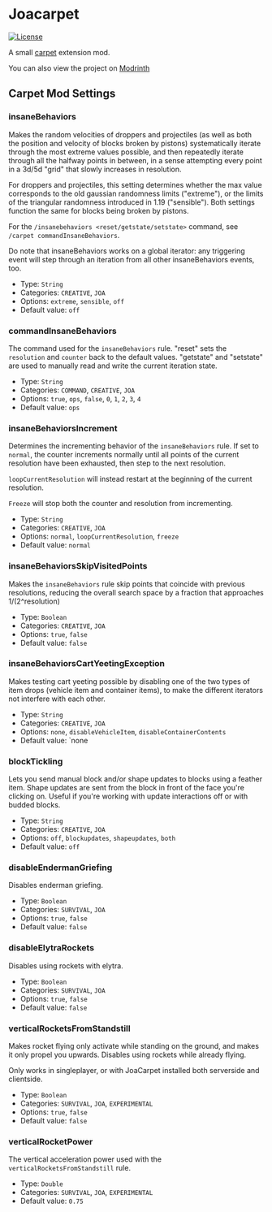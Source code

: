 # Joacarpet

[![License](https://img.shields.io/github/license/Fallen-Breath/fabric-mod-template.svg)](http://www.gnu.org/licenses/lgpl-3.0.html)

A small [carpet](https://github.com/gnembon/fabric-carpet) extension mod.

You can also view the project on [Modrinth](https://modrinth.com/mod/joacarpet)

## Carpet Mod Settings
### insaneBehaviors
Makes the random velocities of droppers and projectiles (as well as both the position and velocity of blocks broken by pistons) systematically iterate through the most extreme values possible, and then repeatedly iterate through all the halfway points in between, in a sense attempting every point in a 3d/5d "grid" that slowly increases in resolution.

For droppers and projectiles, this setting determines whether the max value corresponds to the old gaussian randomness limits (\"extreme\"), or the limits of the triangular randomness introduced in 1.19 (\"sensible\"). Both settings function the same for blocks being broken by pistons.

For the `/insanebehaviors <reset/getstate/setstate>` command, see `/carpet commandInsaneBehaviors`.

Do note that insaneBehaviors works on a global iterator: any triggering event will step through an iteration from all other insaneBehaviors events, too.

* Type: `String`
* Categories: `CREATIVE`, `JOA`
* Options: `extreme`, `sensible`, `off`
* Default value: `off`

### commandInsaneBehaviors
The command used for the `insaneBehaviors` rule.
\"reset\" sets the `resolution` and `counter` back to the default values. \"getstate\" and \"setstate\" are used to manually read and write the current iteration state.

* Type: `String`
* Categories: `COMMAND`, `CREATIVE`, `JOA`
* Options: `true`, `ops`, `false`, `0`, `1`, `2`, `3`, `4`
* Default value: `ops`

### insaneBehaviorsIncrement
Determines the incrementing behavior of the `insaneBehaviors` rule. If set to `normal`, the counter increments normally until all points of the current resolution have been exhausted, then step to the next resolution.

`loopCurrentResolution` will instead restart at the beginning of the current resolution.

`Freeze` will stop both the counter and resolution from incrementing.

* Type: `String`
* Categories: `CREATIVE`, `JOA`
* Options: `normal`, `loopCurrentResolution`, `freeze`
* Default value: `normal`

### insaneBehaviorsSkipVisitedPoints
Makes the `insaneBehaviors` rule skip points that coincide with previous resolutions, reducing the overall search space by a fraction that approaches 1/(2^resolution)

* Type: `Boolean`
* Categories: `CREATIVE`, `JOA`
* Options: `true`, `false`
* Default value: `false`

### insaneBehaviorsCartYeetingException
Makes testing cart yeeting possible by disabling one of the two types of item drops (vehicle item and container items), to make the different iterators not interfere with each other.

* Type: `String`
* Categories: `CREATIVE`, `JOA`
* Options: `none`, `disableVehicleItem`, `disableContainerContents`
* Default value: `none

### blockTickling
Lets you send manual block and/or shape updates to blocks using a feather item. Shape updates are sent from the block in front of the face you're clicking on. Useful if you're working with update interactions off or with budded blocks.

* Type: `String`
* Categories: `CREATIVE`, `JOA`
* Options: `off`, `blockupdates`, `shapeupdates`, `both`
* Default value: `off`

### disableEndermanGriefing
Disables enderman griefing.

* Type: `Boolean`
* Categories: `SURVIVAL`, `JOA`
* Options: `true`, `false`
* Default value: `false`

### disableElytraRockets
Disables using rockets with elytra.

* Type: `Boolean`
* Categories: `SURVIVAL`, `JOA`
* Options: `true`, `false`
* Default value: `false`

### verticalRocketsFromStandstill
Makes rocket flying only activate while standing on the ground, and makes it only propel you upwards. Disables using rockets while already flying.

Only works in singleplayer, or with JoaCarpet installed both serverside and clientside.

* Type: `Boolean`
* Categories: `SURVIVAL`, `JOA`, `EXPERIMENTAL`
* Options: `true`, `false`
* Default value: `false`

### verticalRocketPower
The vertical acceleration power used with the `verticalRocketsFromStandstill` rule.

* Type: `Double`
* Categories: `SURVIVAL`, `JOA`, `EXPERIMENTAL`
* Default value: `0.75`
